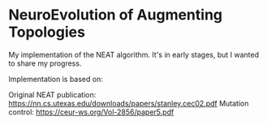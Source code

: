 # NeuroEvolution of Augmenting Topologies

My implementation of the NEAT algorithm.
It's in early stages, but I wanted to share my progress.

Implementation is based on:

Original NEAT publication: https://nn.cs.utexas.edu/downloads/papers/stanley.cec02.pdf
Mutation control: https://ceur-ws.org/Vol-2856/paper5.pdf
